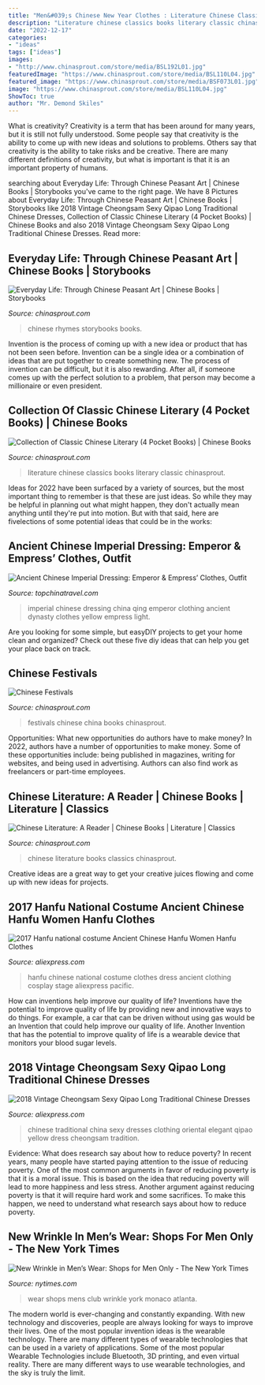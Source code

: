 ```yaml
---
title: "Men&#039;s Chinese New Year Clothes : Literature Chinese Classics Books Literary Classic Chinasprout"
description: "Literature chinese classics books literary classic chinasprout"
date: "2022-12-17"
categories:
- "ideas"
tags: ["ideas"]
images:
- "http://www.chinasprout.com/store/media/BSL192L01.jpg"
featuredImage: "https://www.chinasprout.com/store/media/BSL110L04.jpg"
featured_image: "https://www.chinasprout.com/store/media/BSF073L01.jpg"
image: "https://www.chinasprout.com/store/media/BSL110L04.jpg"
ShowToc: true
author: "Mr. Demond Skiles"
---
```



What is creativity?
Creativity is a term that has been around for many years, but it is still not fully understood. Some people say that creativity is the ability to come up with new ideas and solutions to problems. Others say that creativity is the ability to take risks and be creative. There are many different definitions of creativity, but what is important is that it is an important property of humans.

	

		
searching about Everyday Life: Through Chinese Peasant Art | Chinese Books | Storybooks you've came to the right page. We have 8 Pictures about Everyday Life: Through Chinese Peasant Art | Chinese Books | Storybooks like 2018 Vintage Cheongsam Sexy Qipao Long Traditional Chinese Dresses, Collection of Classic Chinese Literary (4 Pocket Books) | Chinese Books and also 2018 Vintage Cheongsam Sexy Qipao Long Traditional Chinese Dresses. Read more:
		
    
## Everyday Life: Through Chinese Peasant Art | Chinese Books | Storybooks

<img loading=lazy src="http://www.chinasprout.com/store/media/BSR054L01.jpg" onerror="this.onerror=null;this.src='https://tse3.mm.bing.net/th?id=OIP.CK-HIygyKHZt7QXXuwYCfQAAAA&amp;pid=15.1';" alt="Everyday Life: Through Chinese Peasant Art | Chinese Books | Storybooks">

_Source: chinasprout.com_

>chinese rhymes storybooks books. 

	

Invention is the process of coming up with a new idea or product that has not been seen before. Invention can be a single idea or a combination of ideas that are put together to create something new. The process of invention can be difficult, but it is also rewarding. After all, if someone comes up with the perfect solution to a problem, that person may become a millionaire or even president.

    
## Collection Of Classic Chinese Literary (4 Pocket Books) | Chinese Books

<img loading=lazy src="https://www.chinasprout.com/store/media/BSL110L04.jpg" onerror="this.onerror=null;this.src='https://tse1.mm.bing.net/th?id=OIP.BvL_xGZ-263qmyDr8mD1YgAAAA&amp;pid=15.1';" alt="Collection of Classic Chinese Literary (4 Pocket Books) | Chinese Books">

_Source: chinasprout.com_

>literature chinese classics books literary classic chinasprout. 

	

Ideas for 2022 have been surfaced by a variety of sources, but the most important thing to remember is that these are just ideas. So while they may be helpful in planning out what might happen, they don't actually mean anything until they're put into motion. But with that said, here are fivelections of some potential ideas that could be in the works: 

    
## Ancient Chinese Imperial Dressing: Emperor &amp; Empress’ Clothes, Outfit

<img loading=lazy src="https://www.topchinatravel.com/pic/china-guide/clothing/imperial-dressing-in-qing.jpg" onerror="this.onerror=null;this.src='https://tse2.mm.bing.net/th?id=OIP.UOwobupp-oHitRKAZD_KOAAAAA&amp;pid=15.1';" alt="Ancient Chinese Imperial Dressing: Emperor &amp; Empress’ Clothes, Outfit">

_Source: topchinatravel.com_

>imperial chinese dressing china qing emperor clothing ancient dynasty clothes yellow empress light. 

	

Are you looking for some simple, but easyDIY projects to get your home clean and organized? Check out these five diy ideas that can help you get your place back on track.

    
## Chinese Festivals

<img loading=lazy src="https://www.chinasprout.com/store/media/BSF073L01.jpg" onerror="this.onerror=null;this.src='https://tse3.mm.bing.net/th?id=OIP.ev2G810wNHiHL7h25TUe0AHaKQ&amp;pid=15.1';" alt="Chinese Festivals">

_Source: chinasprout.com_

>festivals chinese china books chinasprout. 

	

Opportunities: What new opportunities do authors have to make money?
In 2022, authors have a number of opportunities to make money. Some of these opportunities include: being published in magazines, writing for websites, and being used in advertising. Authors can also find work as freelancers or part-time employees.

    
## Chinese Literature: A Reader | Chinese Books | Literature | Classics

<img loading=lazy src="http://www.chinasprout.com/store/media/BSL192L01.jpg" onerror="this.onerror=null;this.src='https://tse1.mm.bing.net/th?id=OIP.oFVDMXmLT0i0aprlv9tySwAAAA&amp;pid=15.1';" alt="Chinese Literature: A Reader | Chinese Books | Literature | Classics">

_Source: chinasprout.com_

>chinese literature books classics chinasprout. 

	

Creative ideas are a great way to get your creative juices flowing and come up with new ideas for projects.

    
## 2017 Hanfu National Costume Ancient Chinese Hanfu Women Hanfu Clothes

<img loading=lazy src="https://ae01.alicdn.com/kf/HTB15zYuh5AKL1JjSZFoq6ygCFXab/2017-Hanfu-national-costume-Ancient-Chinese-Hanfu-Women-Hanfu-Clothes-Chinese-Stage-Dress.jpg" onerror="this.onerror=null;this.src='https://tse2.mm.bing.net/th?id=OIP.alBUyNjdc3zPVVn0gwjRpQHaHY&amp;pid=15.1';" alt="2017 Hanfu national costume Ancient Chinese Hanfu Women Hanfu Clothes">

_Source: aliexpress.com_

>hanfu chinese national costume clothes dress ancient clothing cosplay stage aliexpress pacific. 

	

How can inventions help improve our quality of life?
Inventions have the potential to improve quality of life by providing new and innovative ways to do things. For example, a car that can be driven without using gas would be an Invention that could help improve our quality of life. Another Invention that has the potential to improve quality of life is a wearable device that monitors your blood sugar levels.

    
## 2018 Vintage Cheongsam Sexy Qipao Long Traditional Chinese Dresses

<img loading=lazy src="https://ae01.alicdn.com/kf/HTB1H4QJc2al9eJjSZFzq6yITVXad/2018-Vintage-Cheongsam-Sexy-Qipao-Long-Traditional-Chinese-Dresses-Yellow-Elegant-Oriental-Clothing-Store-Tradition-China.jpg" onerror="this.onerror=null;this.src='https://tse1.mm.bing.net/th?id=OIP.1OylByv1hir6Otnxaw-DqwHaHa&amp;pid=15.1';" alt="2018 Vintage Cheongsam Sexy Qipao Long Traditional Chinese Dresses">

_Source: aliexpress.com_

>chinese traditional china sexy dresses clothing oriental elegant qipao yellow dress cheongsam tradition. 

	

Evidence: What does research say about how to reduce poverty?
In recent years, many people have started paying attention to the issue of reducing poverty. One of the most common arguments in favor of reducing poverty is that it is a moral issue. This is based on the idea that reducing poverty will lead to more happiness and less stress. Another argument against reducing poverty is that it will require hard work and some sacrifices. To make this happen, we need to understand what research says about how to reduce poverty.

    
## New Wrinkle In Men’s Wear: Shops For Men Only - The New York Times

<img loading=lazy src="https://static01.nyt.com/images/2012/09/06/nyregion/Y-MENSWEAR2/Y-MENSWEAR2-jumbo.jpg" onerror="this.onerror=null;this.src='https://tse4.mm.bing.net/th?id=OIP.1YXINLWOBOdU0kHDNhtoGgHaE8&amp;pid=15.1';" alt="New Wrinkle in Men’s Wear: Shops for Men Only - The New York Times">

_Source: nytimes.com_

>wear shops mens club wrinkle york monaco atlanta. 

	

The modern world is ever-changing and constantly expanding. With new technology and discoveries, people are always looking for ways to improve their lives. One of the most popular invention ideas is the wearable technology. There are many different types of wearable technologies that can be used in a variety of applications. Some of the most popular Wearable Technologies include Bluetooth, 3D printing, and even virtual reality. There are many different ways to use wearable technologies, and the sky is truly the limit.

